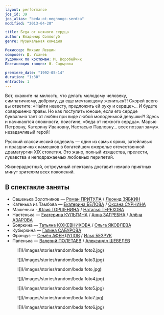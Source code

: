 ```yaml
---
layout: performance
jos_id: 39
jos_alias: "beda-ot-neghnogo-serdca"
modified: "2013-04-28"

title: Беда от нежного сердца
author: Владимир Соллогуб
genre: Музыкальная комедия

Режиссер: Михаил Левшин
composer: Д. Уханев
Художник по костюмам: М. Воробейчик
Постановщик танцев: Ж. Садырова

premiere_date: "1992-05-14"
duration: "1:30"
entracte: 1
---
```



Вот, скажите на милость, что делать молодому человеку, симпатичному, доброму, да еще мечтающему жениться?! Скорей всего вы ответите: «Найти невесту, предложить ей руку и сердце»... И будете совершенно правы. Но как поступить юноше, если его сердце буквально тает от любви при виде любой молоденькой девушки?! Здесь и начинаются сложности, поистине, «беда от нежного сердца». Марью Петровну, Катерину Ивановну, Настасью Павловну... всех позвал замуж незадачливый герой!

Русский классический водевиль — один из самых ярких, затейливых и праздничных камешков в богатейшем ожерелье отечественной драматургии ХIХ столетия. Это жанр, полный изящества, прелести, лукавства и неподражаемых любовных перипетий.

Жизнерадостный, остроумный спектакль доставит немало приятных минут зрителям всех поколений.


## В спектакле заняты

- Сашенька Золотников — [Роман ПРИТУЛА](50-roman-pritula.html) / [Леонид ЗЯБКИН](67-leonid-zabkin.html)
- Катенька из Тамбова — [Екатерина БЕЛОВА](23-belova-ekaterina.html) / [Оксана СУРНИНА](85-oksana-surnina.html)
- Машенька -[ Юлия ГОРШЕНИНА](49-ylia-gorshenina.html) / [Наталья ТЕРЕХОВА](56-natasha-terehova.html)
- Настенька — [Екатерина КУЛЬТИНА](81-ekaterina-kyltina.html) / [Анна ЗАГРЕБНА](79-anna-zagrebna.html) / [Алёна АЗАРОВА](86-alena-kiverskaia.html)
- Бояркина — [Татьяна КОЖЕВНИКОВА](80-tatiana-kogevnikova.html) / [Ольга ЯКОВЛЕВА](89-olga-yakovleva.html)
- Кубыркина — [Галина САБУРОВА](61-galina-saburova.html)
- Француз — [Семён АФЕНДУЛОВ](22-afendulov-semen.html) / [Илья БЕЗРУК](83-bezryk-ilya.html)
- Папенька — [Валерий ПОЛЕТАЕВ](82-valerii-poletaev.html) / [Александр ШЕВЕЛЕВ](87-aleksandr-shevelov.html)

<figure>
![](/images/stories/random/beda foto2.jpg)
</figure>

<figure>
![](/images/stories/random/beda foto3.jpg)
</figure>

<figure>
![](/images/stories/random/beda foto.jpg)
</figure>

<figure>
![](/images/stories/random/beda foto4.jpg)
</figure>

<figure>
![](/images/stories/random/beda foto5.jpg)
</figure>

<figure>
![](/images/stories/random/beda foto7.jpg)
</figure>

<figure>
![](/images/stories/random/beda foto6.jpg)
</figure>